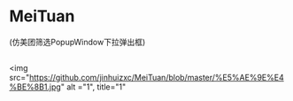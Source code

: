 # MeiTuan
(仿美团筛选PopupWindow下拉弹出框)
##
<img src="https://github.com/jinhuizxc/MeiTuan/blob/master/%E5%AE%9E%E4%BE%8B1.jpg" alt ="1", title="1"
